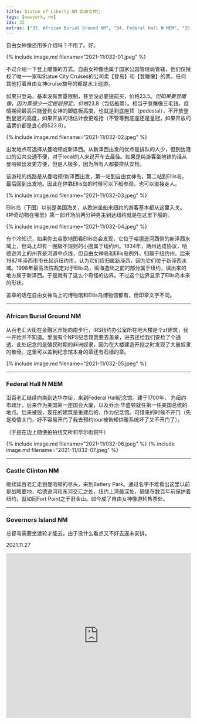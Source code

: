 ```yaml
---
title: Statue of Liberty NM 自由女神🗽
tags: [newyork, nm]
idx: 32
extras: ["33. African Burial Ground NM", "34. Federal Hall N MEM", "35. Castle Clinton NM", "36. Governors Island NM"]
---
```


自由女神像还用多介绍吗？不用了。好。

{% include image.md filename="2021-11/032-01.jpeg" %}

不过介绍一下登上雕像的方式。自由女神像也属于国家公园管理局管辖，他们仅授权了唯一一家叫Statue City Cruises的公司卖【登岛】和【登雕像】的票。任何其他打着自由女神cruise旗号的都是水上巡游。

如果只登岛，基本没有票量限制，甚至没必要提前买，价格$23.5。但如果要登雕像，因为票很少一定提前预定，价格$23.8（包括船票）。相当于登雕像三毛钱。疫情期间最高只能登到女神的脚底板高度，也就是到底座顶（pedestal），不开放登到皇冠的高度，如果开放的话估计会更难抢（不管等到底座还是皇冠，如果开放的话票价都是良心的$23.8）。

{% include image.md filename="2021-11/032-02.jpeg" %}

出发地点可选择从曼哈顿或新泽西。从新泽西出发的优点是排队的人少，但到达港口的公共交通不便，对于local的人来说开车去最佳。如果是纯游客坐地铁的话从曼哈顿出发更方便，但是人极多，因为所有人都要排队安检。

该游轮的线路是从曼哈顿/新泽西出发，第一站到自由女神岛，第二站到Ellis岛，最后回到出发地。因此在停靠Ellis岛的时候可以下船参观，也可以直接走人。

{% include image.md filename="2021-11/032-03.jpeg" %}

Ellis岛（下图）以前是美国海关，从欧洲坐船来纽约的游客基本都从这里入关。《神奇动物在哪里》第一部开场前两分钟男主到达纽约就是在这里下船的。

{% include image.md filename="2021-11/032-04.jpeg" %}

有个冷知识，如果你去谷歌地图看Ellis岛会发现，它位于哈德逊河西侧的新泽西水域上，但岛上却有一圈极不规则的小圈属于纽约州。1834年，两州达成协议，哈德逊河上的州界是河道中点线，但自由女神岛和Ellis岛例外，归属于纽约州。后来1987年泽西市市长起诉纽约市，认为它们应归属新泽西，因为它们位于新泽西水域。1998年最高法院裁定对于Ellis岛，填海造陆之前的部分属于纽约，填出来的地方属于新泽西。于是就有了这么个奇怪的边界。不过这个边界显示了Ellis岛本来的形状。

盖章的话在自由女神岛上的博物馆和Ellis岛博物馆都有，但印章文字不同。

---

### African Burial Ground NM

从百老汇大街在金融区开始向南步行，IRS纽约办公室所在地大楼是个zf建筑，我一开始并不知道。里面有个NPS纪念馆我要去盖章，进去还给我们安检了个通透。此处纪念的是殖民时期的非洲奴隶，因为在大楼建造开挖之时发现了大量奴隶的骸骨。这里可以盖到纪念馆本身的章还有石墙的章。

{% include image.md filename="2021-11/032-05.jpeg" %}

---

### Federal Hall N MEM

沿百老汇继续向南到达华尔街，来到Federal Hall纪念馆。建于1700年， 为纽约市政厅，后来作为美国第一座国会大厦，以及乔治·华盛顿就任第一任美国总统的地点。后来被毁，现在的建筑是重建后的，作为纪念馆。可惜来的时候不开门（先是疫情关门，好不容易开门了我去预约tour被告知供暖系统坏了又不开门了）。

（于是在边上随便拍拍纽交所和华尔街铜牛）

{% include image.md filename="2021-11/032-06.jpeg" %}
{% include image.md filename="2021-11/032-07.jpeg" %}

---

### Castle Clinton NM

继续延百老汇走到曼哈顿的尽头，来到Battery Park。通过名字不难看出这里以前是战略要地，哈德逊河和东河交汇之处，纽约上湾最深处，碉堡在数百年前保护着纽约，就如同Fort Point之于旧金山。如今成了自由女神像游轮售票处。

---

### Governors Island NM

总督岛需要坐渡轮才能去，由于没什么看点又不好去遂未安排。

2021.11.27

<iframe src="https://www.google.com/maps/embed?pb=!1m40!1m12!1m3!1d24197.833344205443!2d-74.04150780304504!3d40.70196202729261!2m3!1f0!2f0!3f0!3m2!1i1024!2i768!4f13.1!4m25!3e2!4m5!1s0x89c25a2190b87633%3A0x71825082795d1c0d!2sAfrican%20Burial%20Ground%20National%20Monument%2C%20290%20Broadway%2C%20New%20York%2C%20NY%2010007!3m2!1d40.714549399999996!2d-74.00432889999999!4m5!1s0x89c25a170305a201%3A0x700fdb83dd5cdcf2!2sFederal%20Hall%20National%20Memorial%2C%20Wall%20Street%2C%20New%20York%2C%20NY!3m2!1d40.7073993!2d-74.0102088!4m5!1s0x89c25a125d8ed33f%3A0x5e6e972422c6ef71!2sCastle%20Clinton%20National%20Monument%2C%20Battery%20Park%20-%20Liberty%20Island%2C%20New%20York%2C%20NY!3m2!1d40.7034796!2d-74.01663119999999!4m5!1s0x89c25090129c363d%3A0x40c6a5770d25022b!2sStatue%20of%20Liberty%2C%20New%20York%2C%20NY!3m2!1d40.6892494!2d-74.04450039999999!5e0!3m2!1sen!2sus!4v1652562450617!5m2!1sen!2sus" width="100%" height="450" style="border:0;" allowfullscreen="" loading="lazy" referrerpolicy="no-referrer-when-downgrade"></iframe>
